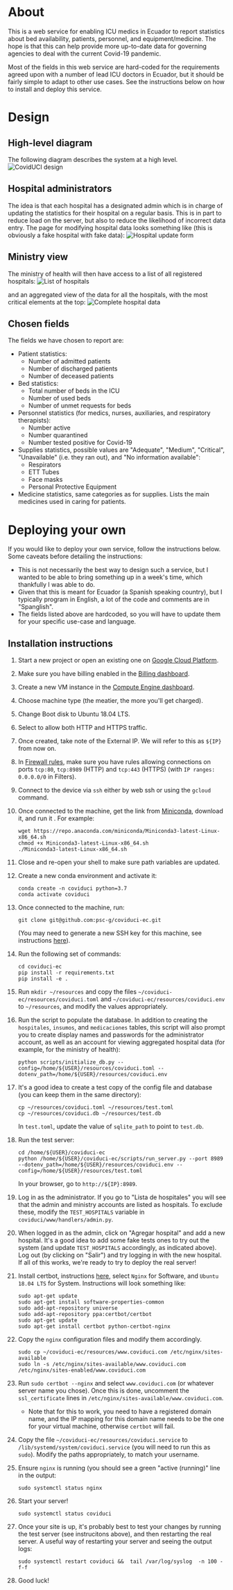 # About
This is a web service for enabling ICU medics in Ecuador to report statistics about bed availability, patients, personnel, and equipment/medicine. The hope is that this can help provide more up-to-date data for governing agencies to deal with the current Covid-19 pandemic.

Most of the fields in this web service are hard-coded for the requirements agreed upon with a number of lead ICU doctors in Ecuador, but it should be fairly simple to adapt to other use cases. See the instructions below on how to install and deploy this service.

# Design

## High-level diagram

The following diagram describes the system at a high level.
![CovidUCI design](https://github.com/psc-g/coviduci-ec/blob/master/images/design.png)

## Hospital administrators

The idea is that each hospital has a designated admin which is in charge of updating the statistics for their hospital on a regular basis. This is in part to reduce load on the server, but also to reduce the likelihood of incorrect data entry. The page for modifying hospital data looks something like (this is obviously a fake hospital with fake data):
![Hospital update form](https://github.com/psc-g/coviduci-ec/blob/master/images/actualizar.png)


## Ministry view

The ministry of health will then have access to a list of all registered hospitals:
![List of hospitals](https://github.com/psc-g/coviduci-ec/blob/master/images/lista.png)

and an aggregated view of the data for all the hospitals, with the most critical elements at the top:
![Complete hospital data](https://github.com/psc-g/coviduci-ec/blob/master/images/datos_completos.png)

## Chosen fields

The fields we have chosen to report are:

*  Patient statistics:
   *  Number of admitted patients
   *  Number of discharged patients
   *  Number of deceased patients
*  Bed statistics:
   *  Total number of beds in the ICU
   *  Number of used beds
   *  Number of unmet requests for beds
*  Personnel statistics (for medics, nurses, auxiliaries, and respiratory therapists):
   *  Number active
   *  Number quarantined
   *  Number tested positive for Covid-19
*  Supplies statistics, possible values are "Adequate", "Medium", "Critical", "Unavailable" (i.e. they ran out), and "No information available":
   *  Respirators
   *  ETT Tubes
   *  Face masks
   *  Personal Protective Equipment
* Medicine statistics, same categories as for supplies. Lists the main medicines used in caring for patients.

# Deploying your own

If you would like to deploy your own service, follow the instructions below. Some caveats before detailing the instructions:

*  This is not necessarily the best way to design such a service, but I wanted to be able to bring something up in a week's time, which thankfully I was able to do.
*  Given that this is meant for Ecuador (a Spanish speaking country), but I typically program in English, a lot of the code and comments are in "Spanglish".
*  The fields listed above are hardcoded, so you will have to update them for your specific use-case and language.

## Installation instructions

1.  Start a new project or open an existing one on [Google Cloud Platform](https://console.cloud.google.com/).

1.  Make sure you have billing enabled in the [Billing dashboard](https://console.cloud.google.com/billing/00DA00-35C891-A50E02?project=test-coviduci).

1.  Create a new VM instance in the [Compute Engine dashboard](https://console.cloud.google.com/billing).

   1.  Choose machine type (the meatier, the more you'll get charged).

   1.  Change Boot disk to Ubuntu 18.04 LTS.

   1.  Select to allow both HTTP and HTTPS traffic.

   1.  Once created, take note of the External IP. We will refer to this as `${IP}` from now on.

1.  In [Firewall rules](https://console.cloud.google.com/networking/firewalls), make sure you have rules allowing connections on ports `tcp:80`, `tcp:8989` (HTTP) and `tcp:443` (HTTPS) (with `IP ranges: 0.0.0.0/0` in Filters).

1.  Connect to the device via `ssh` either by web ssh or using the `gcloud` command.

1.  Once connected to the machine, get the link from [Miniconda](https://docs.conda.io/en/latest/miniconda.html), download it, and run it . For example:

    ```
    wget https://repo.anaconda.com/miniconda/Miniconda3-latest-Linux-x86_64.sh
    chmod +x Miniconda3-latest-Linux-x86_64.sh
    ./Miniconda3-latest-Linux-x86_64.sh
    ```

1.  Close and re-open your shell to make sure path variables are updated.

1.  Create a new conda environment and activate it:

    ```
    conda create -n coviduci python=3.7
    conda activate coviduci
    ```

1.  Once connected to the machine, run:

    ```
    git clone git@github.com:psc-g/coviduci-ec.git
    ```

    (You may need to generate a new SSH key for this machine, see instructions [here](https://help.github.com/en/enterprise/2.17/user/github/authenticating-to-github/generating-a-new-ssh-key-and-adding-it-to-the-ssh-agent)).

1.  Run the following set of commands:

    ```
    cd coviduci-ec
    pip install -r requirements.txt
    pip install -e .
    ```

1.  Run `mkdir ~/resources` and copy the files `~/coviduci-ec/resources/coviduci.toml` and `~/coviduci-ec/resources/coviduci.env` to `~/resources`, and modify the values appropriately.

1.  Run the script to populate the database. In addition to creating the `hospitales`, `insumos`, and `medicaciones` tables, this script will also prompt you to create display names and passwords for the administrator account, as well as an account for viewing aggregated hospital data (for example, for the ministry of health):

    ```
    python scripts/initialize_db.py --config=/home/${USER}/resources/coviduci.toml --dotenv_path=/home/${USER}/resources/coviduci.env
    ```

1.  It's a good idea to create a test copy of the config file and database (you can keep them in the same directory):

    ```
    cp ~/resources/coviduci.toml ~/resources/test.toml
    cp ~/resources/coviduci.db ~/resources/test.db
    ```

    In `test.toml`, update the value of `sqlite_path` to point to `test.db`.

1.  Run the test server:

    ```
    cd /home/${USER}/coviduci-ec
    python /home/${USER}/coviduci-ec/scripts/run_server.py --port 8989 --dotenv_path=/home/${USER}/resources/coviduci.env --config=/home/${USER}/resources/test.toml
    ```

    In your browser, go to `http://${IP}:8989`.

1.  Log in as the administrator. If you go to "Lista de hospitales" you will see that the admin and ministry accounts are listed as hospitals. To exclude these, modify the `TEST_HOSPITALS` variable in `coviduci/www/handlers/admin.py`.

1.  When logged in as the admin, click on "Agregar hospital" and add a new hospital. It's a good idea to add some fake tests ones to try out the system (and update `TEST_HOSPITALS` accordingly, as indicated above). Log out (by clicking on "Salir") and try logging in with the new hospital. If all of this works, we're ready to try to deploy the real server!

1.  Install certbot, instructions [here](https://certbot.eff.org/), select `Nginx` for Software, and `Ubuntu 18.04 LTS` for System. Instructions will look something like:

    ```
    sudo apt-get update
    sudo apt-get install software-properties-common
    sudo add-apt-repository universe
    sudo add-apt-repository ppa:certbot/certbot
    sudo apt-get update
    sudo apt-get install certbot python-certbot-nginx
    ```

1.  Copy the `nginx` configuration files and modify them accordingly.

    ```
    sudo cp ~/coviduci-ec/resources/www.coviduci.com /etc/nginx/sites-available
    sudo ln -s /etc/nginx/sites-available/www.coviduci.com /etc/nginx/sites-enabled/www.coviduci.com
    ```

1.  Run `sudo certbot --nginx` and select `www.coviduci.com` (or whatever server name you chose). Once this is done, uncomment the `ssl_certificate` lines in `/etc/nginx/sites-available/www.coviduci.com`.

    * Note that for this to work, you need to have a registered domain name, and the IP mapping for this domain name needs to be the one for your virtual machine, otherwise `certbot` will fail.

1.  Copy the file `~/coviduci-ec/resources/coviduci.service` to `/lib/systemd/system/coviduci.service` (you will need to run this as `sudo`). Modify the paths appropriately, to match your username.

1.  Ensure `nginx` is running (you should see a green "active (running)" line in the output:

    ```
    sudo systemctl status nginx
    ```

1.  Start your server!

    ```
    sudo systemctl status coviduci
    ```

1.  Once your site is up, it's probably best to test your changes by running the test server (see instrucitons above), and then restarting the real server. A useful way of restarting your server and seeing the output logs:

    ```
    sudo systemctl restart coviduci &&  tail /var/log/syslog  -n 100 -f-f
    ```

1.  Good luck!
